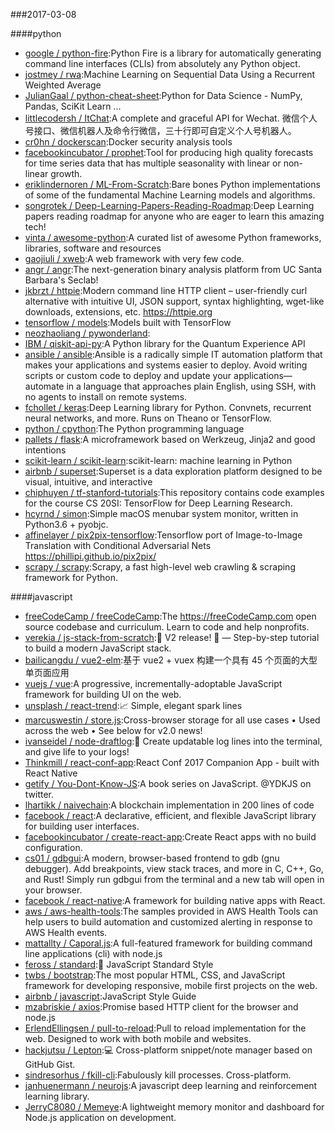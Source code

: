 ###2017-03-08

####python
* [google / python-fire](https://github.com/google/python-fire):Python Fire is a library for automatically generating command line interfaces (CLIs) from absolutely any Python object.
* [jostmey / rwa](https://github.com/jostmey/rwa):Machine Learning on Sequential Data Using a Recurrent Weighted Average
* [JulianGaal / python-cheat-sheet](https://github.com/JulianGaal/python-cheat-sheet):Python for Data Science - NumPy, Pandas, SciKit Learn ...
* [littlecodersh / ItChat](https://github.com/littlecodersh/ItChat):A complete and graceful API for Wechat. 微信个人号接口、微信机器人及命令行微信，三十行即可自定义个人号机器人。
* [cr0hn / dockerscan](https://github.com/cr0hn/dockerscan):Docker security analysis tools
* [facebookincubator / prophet](https://github.com/facebookincubator/prophet):Tool for producing high quality forecasts for time series data that has multiple seasonality with linear or non-linear growth.
* [eriklindernoren / ML-From-Scratch](https://github.com/eriklindernoren/ML-From-Scratch):Bare bones Python implementations of some of the fundamental Machine Learning models and algorithms.
* [songrotek / Deep-Learning-Papers-Reading-Roadmap](https://github.com/songrotek/Deep-Learning-Papers-Reading-Roadmap):Deep Learning papers reading roadmap for anyone who are eager to learn this amazing tech!
* [vinta / awesome-python](https://github.com/vinta/awesome-python):A curated list of awesome Python frameworks, libraries, software and resources
* [gaojiuli / xweb](https://github.com/gaojiuli/xweb):A web framework with very few code.
* [angr / angr](https://github.com/angr/angr):The next-generation binary analysis platform from UC Santa Barbara's Seclab!
* [jkbrzt / httpie](https://github.com/jkbrzt/httpie):Modern command line HTTP client – user-friendly curl alternative with intuitive UI, JSON support, syntax highlighting, wget-like downloads, extensions, etc. https://httpie.org
* [tensorflow / models](https://github.com/tensorflow/models):Models built with TensorFlow
* [neozhaoliang / pywonderland](https://github.com/neozhaoliang/pywonderland):
* [IBM / qiskit-api-py](https://github.com/IBM/qiskit-api-py):A Python library for the Quantum Experience API
* [ansible / ansible](https://github.com/ansible/ansible):Ansible is a radically simple IT automation platform that makes your applications and systems easier to deploy. Avoid writing scripts or custom code to deploy and update your applications— automate in a language that approaches plain English, using SSH, with no agents to install on remote systems.
* [fchollet / keras](https://github.com/fchollet/keras):Deep Learning library for Python. Convnets, recurrent neural networks, and more. Runs on Theano or TensorFlow.
* [python / cpython](https://github.com/python/cpython):The Python programming language
* [pallets / flask](https://github.com/pallets/flask):A microframework based on Werkzeug, Jinja2 and good intentions
* [scikit-learn / scikit-learn](https://github.com/scikit-learn/scikit-learn):scikit-learn: machine learning in Python
* [airbnb / superset](https://github.com/airbnb/superset):Superset is a data exploration platform designed to be visual, intuitive, and interactive
* [chiphuyen / tf-stanford-tutorials](https://github.com/chiphuyen/tf-stanford-tutorials):This repository contains code examples for the course CS 20SI: TensorFlow for Deep Learning Research.
* [hcyrnd / simon](https://github.com/hcyrnd/simon):Simple macOS menubar system monitor, written in Python3.6 + pyobjc.
* [affinelayer / pix2pix-tensorflow](https://github.com/affinelayer/pix2pix-tensorflow):Tensorflow port of Image-to-Image Translation with Conditional Adversarial Nets https://phillipi.github.io/pix2pix/
* [scrapy / scrapy](https://github.com/scrapy/scrapy):Scrapy, a fast high-level web crawling & scraping framework for Python.

####javascript
* [freeCodeCamp / freeCodeCamp](https://github.com/freeCodeCamp/freeCodeCamp):The https://freeCodeCamp.com open source codebase and curriculum. Learn to code and help nonprofits.
* [verekia / js-stack-from-scratch](https://github.com/verekia/js-stack-from-scratch):🎉 V2 release! 🎉 — Step-by-step tutorial to build a modern JavaScript stack.
* [bailicangdu / vue2-elm](https://github.com/bailicangdu/vue2-elm):基于 vue2 + vuex 构建一个具有 45 个页面的大型单页面应用
* [vuejs / vue](https://github.com/vuejs/vue):A progressive, incrementally-adoptable JavaScript framework for building UI on the web.
* [unsplash / react-trend](https://github.com/unsplash/react-trend):📈 Simple, elegant spark lines
* [marcuswestin / store.js](https://github.com/marcuswestin/store.js):Cross-browser storage for all use cases • Used across the web • See below for v2.0 news!
* [ivanseidel / node-draftlog](https://github.com/ivanseidel/node-draftlog):📜 Create updatable log lines into the terminal, and give life to your logs!
* [Thinkmill / react-conf-app](https://github.com/Thinkmill/react-conf-app):React Conf 2017 Companion App - built with React Native
* [getify / You-Dont-Know-JS](https://github.com/getify/You-Dont-Know-JS):A book series on JavaScript. @YDKJS on twitter.
* [lhartikk / naivechain](https://github.com/lhartikk/naivechain):A blockchain implementation in 200 lines of code
* [facebook / react](https://github.com/facebook/react):A declarative, efficient, and flexible JavaScript library for building user interfaces.
* [facebookincubator / create-react-app](https://github.com/facebookincubator/create-react-app):Create React apps with no build configuration.
* [cs01 / gdbgui](https://github.com/cs01/gdbgui):A modern, browser-based frontend to gdb (gnu debugger). Add breakpoints, view stack traces, and more in C, C++, Go, and Rust! Simply run gdbgui from the terminal and a new tab will open in your browser.
* [facebook / react-native](https://github.com/facebook/react-native):A framework for building native apps with React.
* [aws / aws-health-tools](https://github.com/aws/aws-health-tools):The samples provided in AWS Health Tools can help users to build automation and customized alerting in response to AWS Health events.
* [mattallty / Caporal.js](https://github.com/mattallty/Caporal.js):A full-featured framework for building command line applications (cli) with node.js
* [feross / standard](https://github.com/feross/standard):🌟 JavaScript Standard Style
* [twbs / bootstrap](https://github.com/twbs/bootstrap):The most popular HTML, CSS, and JavaScript framework for developing responsive, mobile first projects on the web.
* [airbnb / javascript](https://github.com/airbnb/javascript):JavaScript Style Guide
* [mzabriskie / axios](https://github.com/mzabriskie/axios):Promise based HTTP client for the browser and node.js
* [ErlendEllingsen / pull-to-reload](https://github.com/ErlendEllingsen/pull-to-reload):Pull to reload implementation for the web. Designed to work with both mobile and websites.
* [hackjutsu / Lepton](https://github.com/hackjutsu/Lepton):💻 Cross-platform snippet/note manager based on GitHub Gist.
* [sindresorhus / fkill-cli](https://github.com/sindresorhus/fkill-cli):Fabulously kill processes. Cross-platform.
* [janhuenermann / neurojs](https://github.com/janhuenermann/neurojs):A javascript deep learning and reinforcement learning library.
* [JerryC8080 / Memeye](https://github.com/JerryC8080/Memeye):A lightweight memory monitor and dashboard for Node.js application on development.
